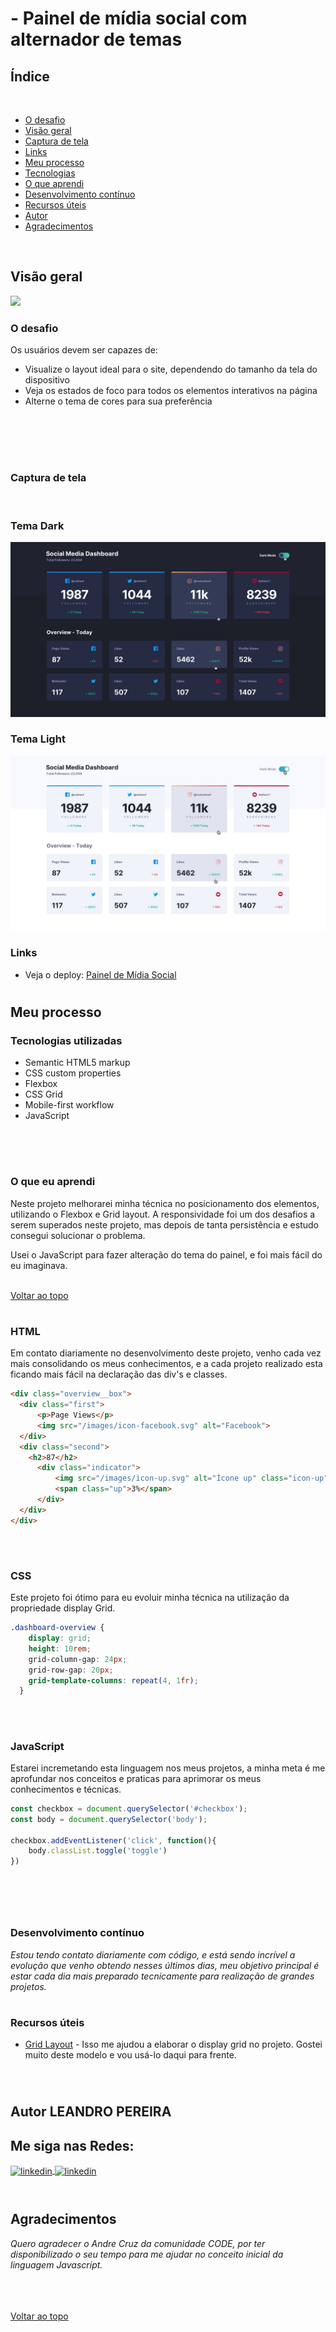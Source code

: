 <div id="top">

# - Painel de mídia social com alternador de temas

## Índice

<br>

- [O desafio](#the-challenge)
- [Visão geral](#visão-geral)
- [Captura de tela](#captura-de-tela)
- [Links](#links)
- [Meu processo](#meu-processo)
- [Tecnologias](#tecnologias-utilizadas)
- [O que aprendi](#o-que-eu-aprendi)
- [Desenvolvimento contínuo](#desenvolvimento-contínuo)
- [Recursos úteis](#useful-resources)
- [Autor](#autor)
- [Agradecimentos](#agradecimentos)

<br>

## Visão geral
![](./meuprocesso.jpg)
### O desafio

Os usuários devem ser capazes de:

- Visualize o layout ideal para o site, dependendo do tamanho da tela do dispositivo
- Veja os estados de foco para todos os elementos interativos na página
- Alterne o tema de cores para sua preferência
<br>
<br>
<br>
<h1>

### Captura de tela
<br>

<h3>Tema Dark</h3>
<div align="center">
  <img src="design/active-states-dark.jpg"/>
</div>
<h3>Tema Light</h3>
<div align="center">  
  <img src="design/active-states-light.jpg">
 </div>


### Links


- Veja o deploy: [Painel de Mídia Social](https://paineldemidiasocial.netlify.app/)

<h1></h1>

## Meu processo

### Tecnologias utilizadas

- Semantic HTML5 markup
- CSS custom properties
- Flexbox
- CSS Grid
- Mobile-first workflow
- JavaScript 
<br>
<br>
<h1>

### O que eu aprendi

Neste projeto melhorarei minha técnica no posicionamento dos elementos, utilizando o Flexbox e Grid layout. A responsividade foi um dos desafios a serem superados neste projeto, mas depois de tanta persistência e estudo consegui solucionar o problema.

Usei o JavaScript para fazer alteração do tema do painel, e foi mais fácil do eu imaginava.
<br>
<br>

<a href="#top"> Voltar ao topo</a>
<h1>

### HTML

Em contato diariamente no desenvolvimento deste projeto, venho cada vez mais consolidando os meus conhecimentos, e a cada projeto realizado esta ficando mais fácil na declaração das div's e classes.

```html
<div class="overview__box">
  <div class="first">
      <p>Page Views</p>
      <img src="/images/icon-facebook.svg" alt="Facebook">
  </div>
  <div class="second"> 
    <h2>87</h2>
      <div class="indicator">
          <img src="/images/icon-up.svg" alt="Ícone up" class="icon-up">
          <span class="up">3%</span>
      </div>
  </div>
</div>
```
<br>
<h1>

### CSS

Este projeto foi ótimo para eu evoluir minha técnica na utilização da propriedade display Grid.

```css
.dashboard-overview {
    display: grid; 
    height: 10rem;
    grid-column-gap: 24px;
    grid-row-gap: 20px;
    grid-template-columns: repeat(4, 1fr);
  }
```
<br>
<h1>

### JavaScript

Estarei incremetando esta linguagem nos meus projetos, a minha meta é me aprofundar nos conceitos e praticas para aprimorar os meus conhecimentos e técnicas. 

```js
const checkbox = document.querySelector('#checkbox');
const body = document.querySelector('body');

checkbox.addEventListener('click', function(){
    body.classList.toggle('toggle')
})
```
<h1>

<br>

### Desenvolvimento contínuo

*Estou tendo contato diariamente com código, e está sendo incrível a evolução que venho obtendo nesses últimos dias, meu objetivo principal é estar cada dia mais preparado tecnicamente para realização de grandes projetos.*

<h1>


### Recursos úteis

- [Grid Layout](https://grid.layoutit.com/) - Isso me ajudou a elaborar o display grid no projeto. Gostei muito deste modelo e vou usá-lo daqui para frente.

<br>
<h1>

## Autor LEANDRO PEREIRA

## Me siga nas Redes:

<a href="https://linkedin.com/in/leandropereira-dev/" target="_blank">
    <img align="center" src="https://img.shields.io/badge/LinkedIn-0077B5?style=for-the-badge&logo=linkedin&logoColor=white" alt="linkedin"/>
</a>
<a href="https://www.instagram.com/le_codigo/" target="_blank">
    <img align="center" src="https://img.shields.io/badge/Instagram-E4405F?style=for-the-badge&logo=instagram&logoColor=white/le_codigo" alt="linkedin"/>
</a> 

<br>
<br>
<h1>

## Agradecimentos

*Quero agradecer o Andre Cruz da comunidade CODE, por ter disponibilizado o seu tempo para me ajudar no conceito inicial da linguagem Javascript.*

<br>
<br>
<br>
<a href="#top">Voltar ao topo</a>
